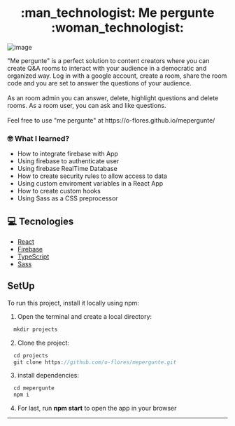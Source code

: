 <h1 align="center"> :man_technologist: Me pergunte :woman_technologist: </h1>

![image](https://user-images.githubusercontent.com/78616220/127744631-34ab2b2e-51cd-4cb0-9bf2-ba4f28c76f10.png)

<p>
  "Me pergunte" is a perfect solution to content creators where you can create Q&A rooms to interact with your audience in a democratic and organized way. Log in with a google account, create a room, share the room code and you are set to answer the questions of your audience.<br/><br/>
  As an room admin you can answer, delete, highlight questions and delete rooms. As a room user, you can ask and like questions.<br/><br/>
  Feel free to use "me pergunte" at https://o-flores.github.io/mepergunte/
  
 
   
</p>

### :nerd_face: What I learned?
  - How to integrate firebase with App
  - Using firebase to authenticate user
  - Using firebase RealTime Database
  - How to create security rules to allow access to data
  - Using custom enviroment variables in a React App
  - How to create custom hooks 
  - Using Sass as a CSS preprocessor

  ## :computer:  Tecnologies
- [React](https://reactjs.org)
- [Firebase](https://firebase.google.com/)
- [TypeScript](https://www.typescriptlang.org/)
- [Sass](https://sass-lang.com/)



## SetUp

To run this project, install it locally using npm:

1. Open the terminal and create a local directory:
```javascript
  mkdir projects
```

2. Clone the project:
```javascript
  cd projects
  git clone https://github.com/o-flores/mepergunte.git
```

3. install dependencies:
```javascript
  cd mepergunte
  npm i
```

4. For last, run **npm start** to open the app in your browser

---
